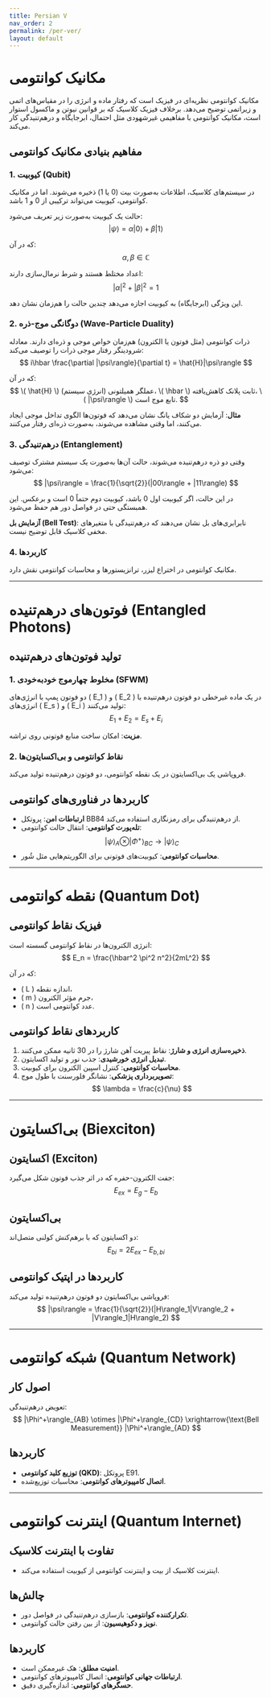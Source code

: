 ```yaml
---
title: Persian V
nav_order: 2
permalink: /per-ver/
layout: default
---
```


# مکانیک کوانتومی
مکانیک کوانتومی نظریه‌ای در فیزیک است که رفتار ماده و انرژی را در مقیاس‌های اتمی و زیراتمی توضیح می‌دهد. برخلاف فیزیک کلاسیک که بر قوانین نیوتن و ماکسول استوار است، مکانیک کوانتومی با مفاهیمی غیرشهودی مثل احتمال، ابرجایگاه و درهم‌تنیدگی کار می‌کند.

## مفاهیم بنیادی مکانیک کوانتومی

### 1. کیوبیت (Qubit)
در سیستم‌های کلاسیک، اطلاعات به‌صورت بیت (0 یا 1) ذخیره می‌شوند. اما در مکانیک کوانتومی، کیوبیت می‌تواند ترکیبی از 0 و 1 باشد.

حالت یک کیوبیت به‌صورت زیر تعریف می‌شود:
$$
|\psi\rangle = \alpha|0\rangle + \beta|1\rangle
$$

که در آن:
$$
\alpha, \beta \in \mathbb{C}
$$

اعداد مختلط هستند و شرط نرمال‌سازی دارند:
$$
|\alpha|^2 + |\beta|^2 = 1
$$

این ویژگی (ابرجایگاه) به کیوبیت اجازه می‌دهد چندین حالت را هم‌زمان نشان دهد.

### 2. دوگانگی موج-ذره (Wave-Particle Duality)

ذرات کوانتومی (مثل فوتون یا الکترون) هم‌زمان خواص موجی و ذره‌ای دارند. معادله شرودینگر رفتار موجی ذرات را توصیف می‌کند:
$$
i\hbar \frac{\partial |\psi\rangle}{\partial t} = \hat{H}|\psi\rangle
$$

که در آن:
$$
\( \hat{H} \) عملگر همیلتونی (انرژی سیستم)، 
\( \hbar \) ثابت پلانک کاهش‌یافته، 
\( |\psi\rangle \) تابع موج است.
$$

**مثال**: آزمایش دو شکاف یانگ نشان می‌دهد که فوتون‌ها الگوی تداخل موجی ایجاد می‌کنند، اما وقتی مشاهده می‌شوند، به‌صورت ذره‌ای رفتار می‌کنند.

### 3. درهم‌تنیدگی (Entanglement)
وقتی دو ذره درهم‌تنیده می‌شوند، حالت آن‌ها به‌صورت یک سیستم مشترک توصیف می‌شود:
$$
|\psi\rangle = \frac{1}{\sqrt{2}}(|00\rangle + |11\rangle)
$$

در این حالت، اگر کیوبیت اول 0 باشد، کیوبیت دوم حتماً 0 است و برعکس. این همبستگی حتی در فواصل دور هم حفظ می‌شود.

**آزمایش بل (Bell Test)**: نابرابری‌های بل نشان می‌دهند که درهم‌تنیدگی با متغیرهای مخفی کلاسیک قابل توضیح نیست.

### 4. کاربردها
مکانیک کوانتومی در اختراع لیزر، ترانزیستورها و محاسبات کوانتومی نقش دارد.

---

# فوتون‌های درهم‌تنیده (Entangled Photons)

## تولید فوتون‌های درهم‌تنیده

### 1. مخلوط چهارموج خودبه‌خودی (SFWM)

دو فوتون پمپ با انرژی‌های \( E_1 \) و \( E_2 \) در یک ماده غیرخطی دو فوتون درهم‌تنیده با انرژی‌های \( E_s \) و \( E_i \) تولید می‌کنند:
$$
E_1 + E_2 = E_s + E_i
$$

**مزیت**: امکان ساخت منابع فوتونی روی تراشه.

### 2. نقاط کوانتومی و بی‌اکسایتون‌ها

فروپاشی یک بی‌اکسایتون در یک نقطه کوانتومی، دو فوتون درهم‌تنیده تولید می‌کند.

## کاربردها در فناوری‌های کوانتومی

- **ارتباطات امن**: پروتکل BB84 از درهم‌تنیدگی برای رمزنگاری استفاده می‌کند.
- **تله‌پورت کوانتومی**: انتقال حالت کوانتومی:
  $$
  |\psi\rangle_A \otimes |\Phi^+\rangle_{BC} \rightarrow |\psi\rangle_C
  $$
- **محاسبات کوانتومی**: کیوبیت‌های فوتونی برای الگوریتم‌هایی مثل شُور.

---

# نقطه کوانتومی (Quantum Dot)

## فیزیک نقاط کوانتومی

انرژی الکترون‌ها در نقاط کوانتومی گسسته است:
$$
E_n = \frac{\hbar^2 \pi^2 n^2}{2mL^2}
$$

که در آن:
- \( L \) اندازه نقطه،
- \( m \) جرم مؤثر الکترون،
- \( n \) عدد کوانتومی است.

## کاربردهای نقاط کوانتومی

1. **ذخیره‌سازی انرژی و شارژ**: نقاط پیریت آهن شارژ را در 30 ثانیه ممکن می‌کنند.
2. **تبدیل انرژی خورشیدی**: جذب نور و تولید اکسایتون.
3. **محاسبات کوانتومی**: کنترل اسپین الکترون برای کیوبیت.
4. **تصویربرداری پزشکی**: نشانگر فلورسنت با طول موج:
  $$
  \lambda = \frac{c}{\nu}
  $$

---

# بی‌اکسایتون (Biexciton)

## اکسایتون (Exciton)

جفت الکترون-حفره که در اثر جذب فوتون شکل می‌گیرد:
$$
E_{ex} = E_g - E_b
$$

## بی‌اکسایتون

دو اکسایتون که با برهم‌کنش کولنی متصل‌اند:
$$
E_{bi} = 2E_{ex} - E_{b,bi}
$$

## کاربردها در اپتیک کوانتومی

فروپاشی بی‌اکسایتون دو فوتون درهم‌تنیده تولید می‌کند:
$$
|\psi\rangle = \frac{1}{\sqrt{2}}(|H\rangle_1|V\rangle_2 + |V\rangle_1|H\rangle_2)
$$

---

# شبکه کوانتومی (Quantum Network)

## اصول کار

تعویض درهم‌تنیدگی:
$$
|\Phi^+\rangle_{AB} \otimes |\Phi^+\rangle_{CD} \xrightarrow{\text{Bell Measurement}} |\Phi^+\rangle_{AD}
$$

## کاربردها

- **توزیع کلید کوانتومی (QKD)**: پروتکل E91.
- **اتصال کامپیوترهای کوانتومی**: محاسبات توزیع‌شده.

---

# اینترنت کوانتومی (Quantum Internet)

## تفاوت با اینترنت کلاسیک

- اینترنت کلاسیک از بیت و اینترنت کوانتومی از کیوبیت استفاده می‌کند.

## چالش‌ها

- **تکرارکننده کوانتومی**: بازسازی درهم‌تنیدگی در فواصل دور.
- **نویز و دکوهیسیون**: از بین رفتن حالت کوانتومی.

## کاربردها

- **امنیت مطلق**: هک غیرممکن است.
- **ارتباطات جهانی کوانتومی**: اتصال کامپیوترهای کوانتومی.
- **حسگرهای کوانتومی**: اندازه‌گیری دقیق.

